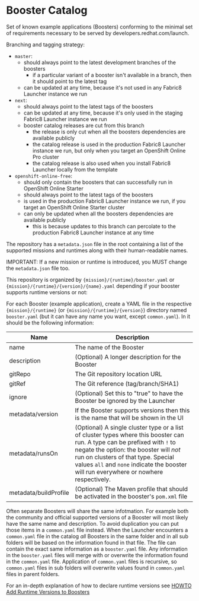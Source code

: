 # Booster Catalog
Set of known example applications (Boosters) conforming to the minimal set of requirements necessary to be served by developers.redhat.com/launch.

Branching and tagging strategy:
- `master`:
    - should always point to the latest development branches of the boosters
        - if a particular variant of a booster isn't available in a branch, then it should point to the latest tag
    - can be updated at any time, because it's not used in any Fabric8 Launcher instance we run
- `next`:
    - should always point to the latest tags of the boosters
    - can be updated at any time, because it's only used in the staging Fabric8 Launcher instance we run
    - booster catalog releases are cut from this branch
        - the release is only cut when all the boosters dependencies are available publicly
        - the catalog release is used in the production Fabric8 Launcher instance we run, but only when you target an OpenShift Online Pro cluster
        - the catalog release is also used when you install Fabric8 Launcher locally from the template
- `openshift-online-free`:
    - should only contain the boosters that can successfully run in OpenShift Online Starter
    - should always point to the latest tags of the boosters
    - is used in the production Fabric8 Launcher instance we run, if you target an OpenShift Online Starter cluster
    - can only be updated when all the boosters dependencies are available publicly
        - this is because updates to this branch can percolate to the production Fabric8 Launcher instance at any time

The repository has a `metadata.json` file in the root containing a list of the supported missions and runtimes along with their human-readable names.

IMPORTANT: If a new mission or runtime is introduced, you MUST change the `metadata.json` file too. 

This repository is organized by `{mission}/{runtime}/booster.yaml` or  `{mission}/{runtime}/{version}/{name}.yaml` depending if your booster supports runtime versions or not:

For each Booster (example application), create a YAML file in the respective `{mission}/{runtime}` (or  `{mission}/{runtime}/{version}`) directory named `booster.yaml` (but it can have any name you want, except `common.yaml`). In it should be the following information:

Name   | Description 
------ | -----------
name | The name of the Booster
description | (Optional) A longer description for the Booster
gitRepo | The Git repository location URL
gitRef | The Git reference (tag/branch/SHA1)
ignore | (Optional) Set this to "true" to have the Booster be ignored by the Launcher
metadata/version | If the Booster supports versions then this is the name that will be shown in the UI
metadata/runsOn | (Optional) A single cluster type or a list of cluster types where this booster can run. A type can be prefixed with `!` to negate the option: the booster will _not_ run on clusters of that type. Special values `all` and `none` indicate the booster will run everywhere or nowhere respectively.
metadata/buildProfile | (Optional) The Maven profile that should be activated in the booster's `pom.xml` file

Often separate Boosters will share the same infotmation. For example both the community and official supported versions of a Booster will most likely have the same name and description. To avoid duplication you can put those items in a `common.yaml` file instead. When the Launcher encounters a `common.yaml` file in the catalog _all_ Boosters in the same folder and in all sub folders will be based on the information found in that file. The file can contain the exact same information as a `booster.yaml` file. Any information in the `booster.yaml` files will merge with or overwrite the information found in the `common.yaml` file. Application of `common.yaml` files is recursive, so `common.yaml` files in sub folders will overwrite values found in `common.yaml` files in parent folders.

For an in-depth explanation of how to declare runtime versions see [HOWTO Add Runtime Versions to Boosters](https://github.com/fabric8-launcher/launcher-booster-catalog/wiki/HOWTO-Add-Runtime-Versions-to-Boosters)

